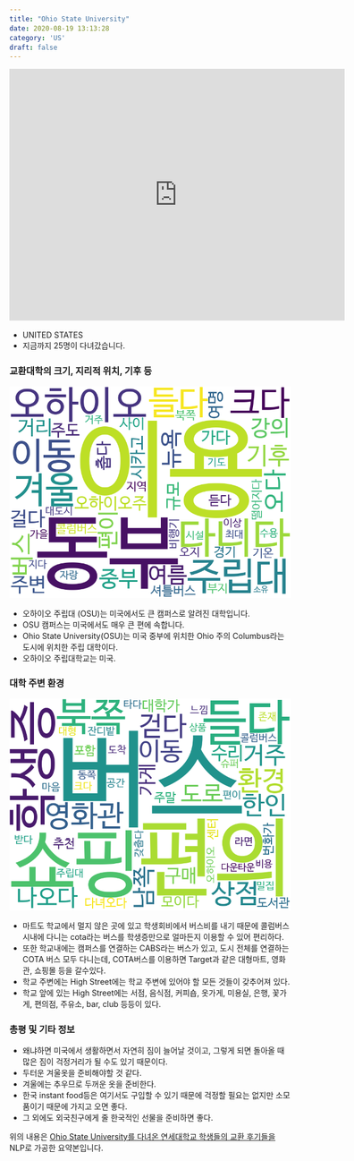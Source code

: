 ```yaml
---
title: "Ohio State University"
date: 2020-08-19 13:13:28
category: 'US'
draft: false
---
```


<iframe
width="600"
height="450"
frameborder="0" style="border:0"
src="https://www.google.com/maps/embed/v1/place?key=AIzaSyC9e1AME-pVmWC4hBpFdu5S4dKzyepa3HQ&q=Ohio+State+University&center=40.0066723,-83.0304546&zoom=14" allowfullscreen>
</iframe>

* UNITED STATES
* 지금까지 25명이 다녀갔습니다. 

### 교환대학의 크기, 지리적 위치, 기후 등

![gen_info-WordCloud](../univ_wordclouds_okt/gen_info/US000135_gen_info_okt.png)

* 오하이오 주립대 (OSU)는 미국에서도 큰 캠퍼스로 알려진 대학입니다.
* OSU 캠퍼스는 미국에서도 매우 큰 편에 속합니다.
* Ohio State University(OSU)는 미국 중부에 위치한 Ohio 주의 Columbus라는 도시에 위치한 주립 대학이다.
* 오하이오 주립대학교는 미국.


### 대학 주변 환경

![env_info-WordCloud](../univ_wordclouds_okt/env_info/US000135_env_info_okt.png)

* 마트도 학교에서 멀지 않은 곳에 있고 학생회비에서 버스비를 내기 때문에 콜럼버스 시내에 다니는 cota라는 버스를 학생증만으로 얼마든지 이용할 수 있어 편리하다.
* 또한 학교내에는 캠퍼스를 연결하는 CABS라는 버스가 있고, 도시 전체를 연결하는 COTA 버스 모두 다니는데, COTA버스를 이용하면 Target과 같은 대형마트, 영화관, 쇼핑몰 등을 갈수있다.
* 학교 주변에는 High Street에는 학교 주변에 있어야 할 모든 것들이 갖추어져 있다.
* 학교 앞에 있는 High Street에는 서점, 음식점, 커피숍, 옷가게, 미용실, 은행, 꽃가게, 편의점, 주유소, bar, club 등등이 있다.


### 총평 및 기타 정보 
* 왜냐하면 미국에서 생활하면서 자연히 짐이 늘어날 것이고, 그렇게 되면 돌아올 때 많은 짐이 걱정거리가 될 수도 있기 때문이다.
* 두터운 겨울옷을 준비해야할 것 같다.
* 겨울에는 추우므로 두꺼운 옷을 준비한다.
* 한국 instant food등은 여기서도 구입할 수 있기 때문에 걱정할 필요는 없지만 소모품이기 때문에 가지고 오면 좋다.
* 그 외에도 외국친구에게 줄 한국적인 선물을 준비하면 좋다.


위의 내용은 [Ohio State University를 다녀온 연세대학교 학생들의 교환 후기들을](http://oia.yonsei.ac.kr/partner/expReport.asp?ucode=US000135&bgbn=A) NLP로 가공한 요약본입니다. 
